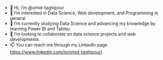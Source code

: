- 👋 Hi, I’m @omid-taghipour
- 👀 I’m interested in Data Science, Web development, and Programming in general
- 🌱 I’m currently studying Data Science and advancing my knowledge by learning Power BI and Tableu
- 💞️ I’m looking to collaborate on data science projects and web developments
- 📫 You can reach me through my LinkedIn page https://www.linkedin.com/in/omid-taghipour/

<!---
omid-taghipour/omid-taghipour is a ✨ special ✨ repository because its `README.md` (this file) appears on your GitHub profile.
You can click the Preview link to take a look at your changes.
--->
